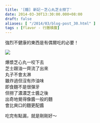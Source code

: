 ```yaml
---
title: '[麵] 新記－芝心丸芝士撈丁'
date: 2014-03-30T13:30:00.000+08:00
draft: false
aliases: [ "/2014/03/blog-post_30.html" ]
tags : [flavor - 行膳積腹]
---
```


強烈不健康的東西是有偶爾吃的必要！  

[![](https://4.bp.blogspot.com/-fHBYh732-ac/XDCGLeecLkI/AAAAAAAAEPI/f0wnWwIbm4wcUsW6GYsRs6VlGaQqgn36gCLcBGAs/s640/59.jpg)](https://4.bp.blogspot.com/-fHBYh732-ac/XDCGLeecLkI/AAAAAAAAEPI/f0wnWwIbm4wcUsW6GYsRs6VlGaQqgn36gCLcBGAs/s1600/59.jpg)

爆漿芝心丸一咬下去  
芝士跟油一齊流了出來  
丸子不會太淋  
雖炸過但沒有炸油味  
即食麵不是很彈牙  
但撈了濃濃芝士醬之後  
出奇地覺得像醬一般的麵  
會比爽口的麵更配醬  
  
吃完有點漏，就是剛剛好～